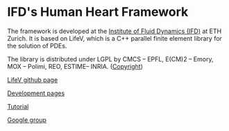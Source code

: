 # IFD's Human Heart Framework

The framework is developed at the [Institute of Fluid Dynamics (IFD)](http://www.ifd.mavt.ethz.ch) at ETH Zurich. It is based on LifeV, which is a C++ parallel finite element library for the solution of PDEs.

The library is distributed under LGPL by CMCS – EPFL, E(CM)2 – Emory, MOX – Polimi, REO, ESTIME– INRIA. ([Copyright](https://github.com/lifev/lifev/blob/master/Copyright.md))

[LifeV github page](https://github.com/lifev/lifev)

[Development pages](http://www.lifev.org)

[Tutorial](http://cmcsforge.epfl.ch/documents/3)

[Google group](https://groups.google.com/forum/?fromgroups#!forum/lifev-user)
